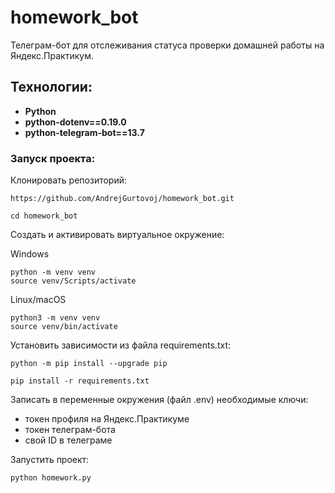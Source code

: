 # homework_bot
Телеграм-бот для отслеживания статуса проверки домашней работы на Яндекс.Практикум.

## Технологии:

- __Python__
- __python-dotenv==0.19.0__
- __python-telegram-bot==13.7__

### Запуск проекта:

Клонировать репозиторий:
```
https://github.com/AndrejGurtovoj/homework_bot.git
```

```
cd homework_bot
```

Cоздать и активировать виртуальное окружение:

Windows
```
python -m venv venv
source venv/Scripts/activate
```
Linux/macOS
```
python3 -m venv venv
source venv/bin/activate
```

Установить зависимости из файла requirements.txt:

```
python -m pip install --upgrade pip
```

```
pip install -r requirements.txt
```

Записать в переменные окружения (файл .env) необходимые ключи:
- токен профиля на Яндекс.Практикуме
- токен телеграм-бота
- свой ID в телеграме

Запустить проект:

```
python homework.py
```
